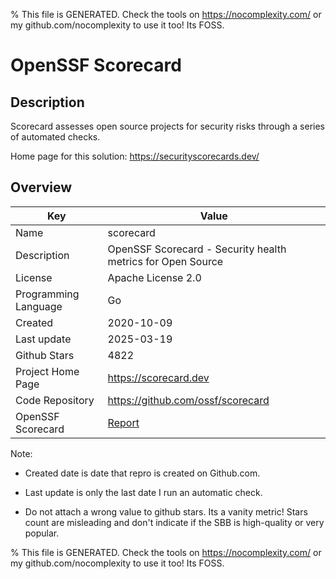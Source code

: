 
% This file is GENERATED. Check the tools on https://nocomplexity.com/ or my github.com/nocomplexity to use it too! Its FOSS. 

# OpenSSF Scorecard

## Description 

Scorecard assesses open source projects for security risks through a series of automated checks.

Home page for this solution: https://securityscorecards.dev/ 

## Overview 

| Key | Value |
| --- | --- |
| Name | scorecard |
| Description | OpenSSF Scorecard - Security health metrics for Open Source |
| License | Apache License 2.0 |
| Programming Language | Go |
| Created | 2020-10-09 |
| Last update | 2025-03-19 |
| Github Stars | 4822 |
| Project Home Page | https://scorecard.dev |
| Code Repository | https://github.com/ossf/scorecard |
| OpenSSF Scorecard | [Report](https://securityscorecards.dev/viewer/?uri=github.com/ossf/scorecard) |

Note:
 - Created date is date that repro is created on Github.com. 

- Last update is only the last date I run an automatic check. 

- Do not attach a wrong value to github stars. Its a vanity metric! Stars count are misleading and 
don't indicate if the SBB is high-quality or very popular.

% This file is GENERATED. Check the tools on https://nocomplexity.com/ or my github.com/nocomplexity to use it too! Its FOSS. 

